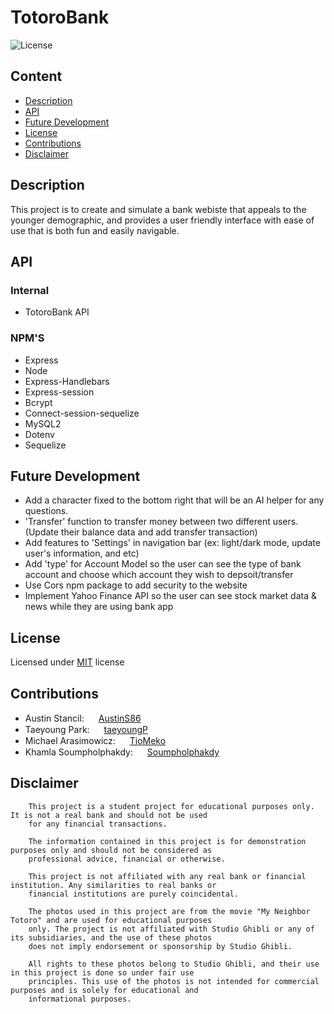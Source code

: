 # TotoroBank

![License](https://img.shields.io/badge/License-MIT-yellow.svg)

## Content

- [Description](#description)
- [API](#api)
- [Future Development](#future-development)
- [License](#license)
- [Contributions](#contributions)
- [Disclaimer](#disclaimer)

## Description

This project is to create and simulate a bank webiste that appeals to the younger demographic, and provides a user friendly interface with ease of use that is both fun and easily navigable.

## API

### Internal

- TotoroBank API

### NPM'S

- Express
- Node
- Express-Handlebars
- Express-session
- Bcrypt
- Connect-session-sequelize
- MySQL2
- Dotenv
- Sequelize

## Future Development

- Add a character fixed to the bottom right that will be an AI helper for any questions.
- 'Transfer' function to transfer money between two different users. (Update their balance data and add transfer transaction)
- Add features to 'Settings' in navigation bar (ex: light/dark mode, update user's information, and etc)
- Add 'type' for Account Model so the user can see the type of bank account and choose which account they wish to depsoit/transfer
- Use Cors npm package to add security to the website
- Implement Yahoo Finance API so the user can see stock market data & news while they are using bank app

## License

Licensed under [MIT](https://choosealicense.com/licenses/mit/) license


## Contributions

- Austin Stancil: <img src="https://github.com/favicon.ico" width="15"> [ AustinS86](https://github.com/AustinS86)
- Taeyoung Park: <img src="https://github.com/favicon.ico" width="15"> [ taeyoungP](https://github.com/taeyoungP)
- Michael Arasimowicz: <img src="https://github.com/favicon.ico" width="15"> [ TioMeko](https://github.com/TioMeko)
- Khamla Soumpholphakdy: <img src="https://github.com/favicon.ico" width="15"> [ Soumpholphakdy](https://github.com/Soumpholphakdy)

## Disclaimer

    	This project is a student project for educational purposes only. It is not a real bank and should not be used
    	for any financial transactions.

    	The information contained in this project is for demonstration purposes only and should not be considered as
    	professional advice, financial or otherwise.

    	This project is not affiliated with any real bank or financial institution. Any similarities to real banks or
    	financial institutions are purely coincidental.

    	The photos used in this project are from the movie "My Neighbor Totoro" and are used for educational purposes
    	only. The project is not affiliated with Studio Ghibli or any of its subsidiaries, and the use of these photos
    	does not imply endorsement or sponsorship by Studio Ghibli.

    	All rights to these photos belong to Studio Ghibli, and their use in this project is done so under fair use
    	principles. This use of the photos is not intended for commercial purposes and is solely for educational and
    	informational purposes.
